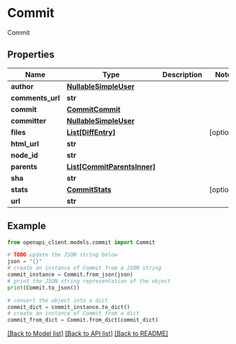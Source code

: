 # Commit

Commit

## Properties

Name | Type | Description | Notes
------------ | ------------- | ------------- | -------------
**author** | [**NullableSimpleUser**](NullableSimpleUser.md) |  | 
**comments_url** | **str** |  | 
**commit** | [**CommitCommit**](CommitCommit.md) |  | 
**committer** | [**NullableSimpleUser**](NullableSimpleUser.md) |  | 
**files** | [**List[DiffEntry]**](DiffEntry.md) |  | [optional] 
**html_url** | **str** |  | 
**node_id** | **str** |  | 
**parents** | [**List[CommitParentsInner]**](CommitParentsInner.md) |  | 
**sha** | **str** |  | 
**stats** | [**CommitStats**](CommitStats.md) |  | [optional] 
**url** | **str** |  | 

## Example

```python
from openapi_client.models.commit import Commit

# TODO update the JSON string below
json = "{}"
# create an instance of Commit from a JSON string
commit_instance = Commit.from_json(json)
# print the JSON string representation of the object
print(Commit.to_json())

# convert the object into a dict
commit_dict = commit_instance.to_dict()
# create an instance of Commit from a dict
commit_from_dict = Commit.from_dict(commit_dict)
```
[[Back to Model list]](../README.md#documentation-for-models) [[Back to API list]](../README.md#documentation-for-api-endpoints) [[Back to README]](../README.md)


